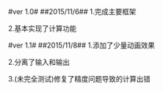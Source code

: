 #ver 1.0#
##2015/11/6##
1.完成主要框架

2.基本实现了计算功能

#ver 1.1#
##2015/11/8##
1.添加了少量动画效果

2.分离了输入和输出

3.(未完全测试)修复了精度问题导致的计算出错

